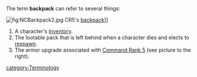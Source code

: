 The term **backpack** can refer to several things:

![](NCBackpack2.jpg "fig:NCBackpack2.jpg") CR5's
[backpack](backpack "wikilink")\]\]

1.  A character's [Inventory](Inventory "wikilink").
2.  The lootable pack that is left behind when a character dies and
    elects to [respawn](respawn "wikilink").
3.  The armor upgrade associated with [Command Rank
    5](Command_Rank#Command_Rank_5_CR5 "wikilink") (see picture to the
    right).

[category:Terminology](category:Terminology "wikilink")